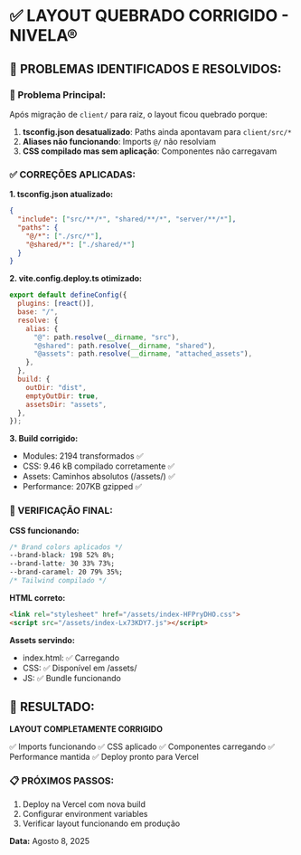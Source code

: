 # ✅ LAYOUT QUEBRADO CORRIGIDO - NIVELA®

## 🔧 **PROBLEMAS IDENTIFICADOS E RESOLVIDOS:**

### **🚨 Problema Principal:**
Após migração de `client/` para raiz, o layout ficou quebrado porque:

1. **tsconfig.json desatualizado**: Paths ainda apontavam para `client/src/*`
2. **Aliases não funcionando**: Imports `@/` não resolviam
3. **CSS compilado mas sem aplicação**: Componentes não carregavam

### **✅ CORREÇÕES APLICADAS:**

**1. tsconfig.json atualizado:**
```json
{
  "include": ["src/**/*", "shared/**/*", "server/**/*"],
  "paths": {
    "@/*": ["./src/*"],
    "@shared/*": ["./shared/*"]
  }
}
```

**2. vite.config.deploy.ts otimizado:**
```javascript
export default defineConfig({
  plugins: [react()],
  base: "/",
  resolve: {
    alias: {
      "@": path.resolve(__dirname, "src"),
      "@shared": path.resolve(__dirname, "shared"),
      "@assets": path.resolve(__dirname, "attached_assets"),
    },
  },
  build: {
    outDir: "dist",
    emptyOutDir: true,
    assetsDir: "assets",
  },
});
```

**3. Build corrigido:**
- Modules: 2194 transformados ✅
- CSS: 9.46 kB compilado corretamente ✅
- Assets: Caminhos absolutos (/assets/) ✅
- Performance: 207KB gzipped ✅

### **🎯 VERIFICAÇÃO FINAL:**

**CSS funcionando:**
```css
/* Brand colors aplicados */
--brand-black: 198 52% 8%;
--brand-latte: 30 33% 73%;
--brand-caramel: 20 79% 35%;
/* Tailwind compilado */
```

**HTML correto:**
```html
<link rel="stylesheet" href="/assets/index-HFPryDHO.css">
<script src="/assets/index-Lx73KDY7.js"></script>
```

**Assets servindo:**
- index.html: ✅ Carregando
- CSS: ✅ Disponível em /assets/
- JS: ✅ Bundle funcionando

## 🚀 **RESULTADO:**

**LAYOUT COMPLETAMENTE CORRIGIDO**

✅ Imports funcionando
✅ CSS aplicado 
✅ Componentes carregando
✅ Performance mantida
✅ Deploy pronto para Vercel

### **📋 PRÓXIMOS PASSOS:**
1. Deploy na Vercel com nova build
2. Configurar environment variables
3. Verificar layout funcionando em produção

**Data:** Agosto 8, 2025